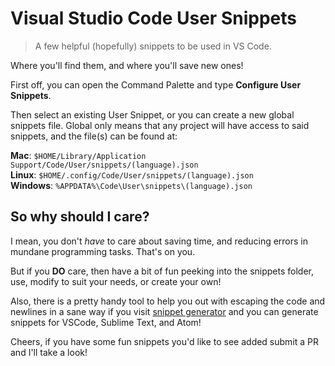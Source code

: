 # Visual Studio Code User Snippets

> A few helpful (hopefully) snippets to be used in VS Code.

Where you'll find them, and where you'll save new ones!

First off, you can open the Command Palette and type **Configure User Snippets**. 

Then select an existing User Snippet, or you can create a new global snippets file. Global only means that any project will have access to said snippets, and the file(s) can be found at:

**Mac**: `$HOME/Library/Application Support/Code/User/snippets/(language).json`  
**Linux**: `$HOME/.config/Code/User/snippets/(language).json`  
**Windows**: `%APPDATA%\Code\User\snippets\(language).json`

## So why should I care?

I mean, you don't *have* to care about saving time, and reducing errors in mundane programming tasks. That's on you.

But if you **DO** care, then have a bit of fun peeking into the snippets folder, use, modify to suit your needs, or create your own!

Also, there is a pretty handy tool to help you out with escaping the code and newlines in a sane way if you visit [snippet generator](https://snippet-generator.app/) and you can generate snippets for VSCode, Sublime Text, and Atom!

Cheers, if you have some fun snippets you'd like to see added submit a PR and I'll take a look!